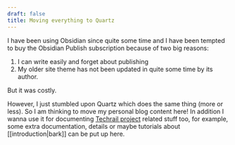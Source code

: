 ```yaml
---
draft: false
title: Moving everything to Quartz
---
```

I have been using Obsidian since quite some time and I have been tempted to buy the Obsidian Publish subscription because of two big reasons: 

1. I can write easily and forget about publishing
2. My older site theme has not been updated in quite some time by its author. 

But it was costly.

However, I just stumbled upon Quartz which does the same thing (more or less). So I am thinking to move my personal blog content here! In addition I wanna use it for documenting [Techrail project](https://github.com/techrail) related stuff too, for example, some extra documentation, details or maybe tutorials about [[introduction|bark]] can be put up here.